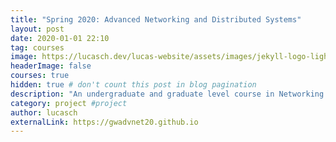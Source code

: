 ```yaml
---
title: "Spring 2020: Advanced Networking and Distributed Systems"
layout: post
date: 2020-01-01 22:10
tag: courses
image: https://lucasch.dev/lucas-website/assets/images/jekyll-logo-light-solid.png
headerImage: false
courses: true
hidden: true # don't count this post in blog pagination
description: "An undergraduate and graduate level course in Networking and Distributed Systems Concepts. "
category: project #project
author: lucasch
externalLink: https://gwadvnet20.github.io
---
```





